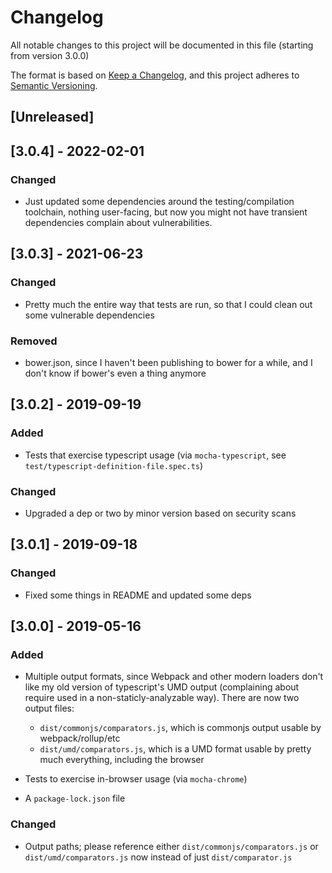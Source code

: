# Changelog
All notable changes to this project will be documented in this file (starting from version 3.0.0)

The format is based on [Keep a Changelog](https://keepachangelog.com/en/1.0.0/),
and this project adheres to [Semantic Versioning](https://semver.org/spec/v2.0.0.html).

## [Unreleased]

## [3.0.4] - 2022-02-01
### Changed
 - Just updated some dependencies around the testing/compilation toolchain, nothing user-facing, but now you might not 
 have transient dependencies complain about vulnerabilities.

## [3.0.3] - 2021-06-23
### Changed
 - Pretty much the entire way that tests are run, so that I could clean out some vulnerable dependencies
### Removed
 - bower.json, since I haven't been publishing to bower for a while, and I don't know if bower's even a thing anymore

## [3.0.2] - 2019-09-19
### Added
 - Tests that exercise typescript usage (via `mocha-typescript`, see `test/typescript-definition-file.spec.ts`)
### Changed
 - Upgraded a dep or two by minor version based on security scans

## [3.0.1] - 2019-09-18
### Changed
 - Fixed some things in README and updated some deps

## [3.0.0] - 2019-05-16
### Added
 - Multiple output formats, since Webpack and other modern loaders don't like 
 my old version of typescript's UMD output (complaining about require used in
 a non-staticly-analyzable way). There are now two output files:
   - `dist/commonjs/comparators.js`, which is commonjs output usable by webpack/rollup/etc
   - `dist/umd/comparators.js`, which is a UMD format usable by pretty much 
   everything, including the browser  

 - Tests to exercise in-browser usage (via `mocha-chrome`)
 - A `package-lock.json` file

### Changed
 - Output paths; please reference either `dist/commonjs/comparators.js` or 
 `dist/umd/comparators.js` now instead of just `dist/comparator.js`


